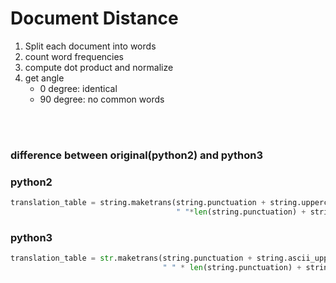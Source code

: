 # Document Distance
1. Split each document into words
2. count word frequencies
3. compute dot product and normalize
4. get angle
    - 0 degree: identical
    - 90 degree: no common words

<br/>
<br/>

### difference between original(python2) and python3

### python2
```python
translation_table = string.maketrans(string.punctuation + string.uppercase,
                                     " "*len(string.punctuation) + string.lowercase)
```
### python3
```python
translation_table = str.maketrans(string.punctuation + string.ascii_uppercase,
                                  " " * len(string.punctuation) + string.ascii_lowercase)
```
